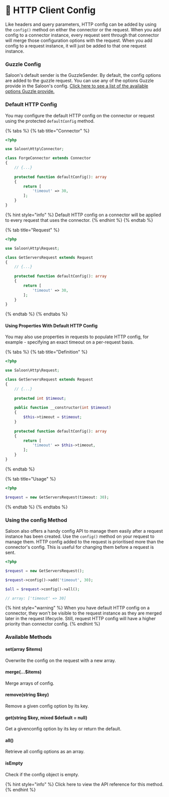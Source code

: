 # 🔧 HTTP Client Config

Like headers and query parameters, HTTP config can be added by using the `config()` method on either the connector or the request. When you add config to a connector instance, every request sent through that connector will merge those configuration options with the request. When you add config to a request instance, it will just be added to that one request instance.

### Guzzle Config

Saloon's default sender is the GuzzleSender. By default, the config options are added to the guzzle request. You can use any of the options Guzzle provide in the Saloon's config. [Click here to see a list of the available options Guzzle provide.](https://docs.guzzlephp.org/en/stable/request-options.html)

### Default HTTP Config

You may configure the default HTTP config on the connector or request using the protected `defaultConfig` method.

{% tabs %}
{% tab title="Connector" %}
```php
<?php

use Saloon\Http\Connector;

class ForgeConnector extends Connector
{
    // {...}
    
    protected function defaultConfig(): array
    {
        return [
            'timeout' => 30,
        ];
    }
}
```

{% hint style="info" %}
Default HTTP config on a connector will be applied to every request that uses the connector.
{% endhint %}
{% endtab %}

{% tab title="Request" %}
```php
<?php

use Saloon\Http\Request;

class GetServersRequest extends Request
{
    // {...}
    
    protected function defaultConfig(): array
    {
        return [
            'timeout' => 30,
        ];
    }
}
```
{% endtab %}
{% endtabs %}

#### Using Properties With Default HTTP Config

You may also use properties in requests to populate HTTP config, for example - specifying an exact timeout on a per-request basis.

{% tabs %}
{% tab title="Definition" %}
```php
<?php

use Saloon\Http\Request;

class GetServersRequest extends Request
{
    // {...}
    
    protected int $timeout;
    
    public function __constructor(int $timeout)
    {
        $this->timeout = $timeout;
    }
    
    protected function defaultConfig(): array
    {
        return [
            'timeout' => $this->timeout,
        ];
    }
}
```
{% endtab %}

{% tab title="Usage" %}
```php
<?php

$request = new GetServersRequest(timeout: 30);
```
{% endtab %}
{% endtabs %}

### Using the config Method

Saloon also offers a handy config API to manage them easily after a request instance has been created. Use the `config()` method on your request to manage them. HTTP config added to the request is prioritised more than the connector's config. This is useful for changing them before a request is sent.

```php
<?php

$request = new GetServersRequest();

$request->config()->add('timeout', 30);

$all = $request->config()->all();

// array: ['timeout' => 30]
```

{% hint style="warning" %}
When you have default HTTP config on a connector, they won't be visible to the request instance as they are merged later in the request lifecycle. Still, request HTTP config will have a higher priority than connector config.
{% endhint %}

### Available Methods

#### set(array $items)

Overwrite the config on the request with a new array.

#### merge(...$items)

Merge arrays of config.

#### remove(string $key)

Remove a given config option by its key.

#### get(string $key, mixed $default = null)

Get a givenconfig option by its key or return the default.

#### all()

Retrieve all config options as an array.

#### isEmpty

Check if the config object is empty.

{% hint style="info" %}
Click here to view the API reference for this method.&#x20;
{% endhint %}
